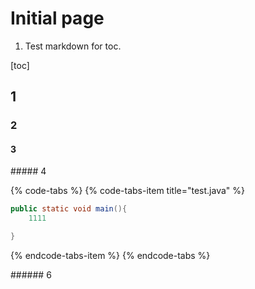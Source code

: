 # Initial page

1. Test markdown for toc.

\[toc\]

## 1

### 2

#### 3

\#\#\#\#\# 4

{% code-tabs %}
{% code-tabs-item title="test.java" %}
```java
public static void main(){
    1111

}
```
{% endcode-tabs-item %}
{% endcode-tabs %}

\#\#\#\#\#\# 6

